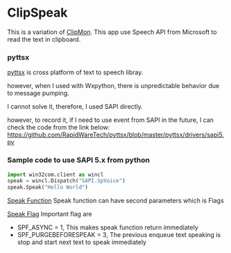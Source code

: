 # ClipSpeak

This is a variation of [ClipMon](https://github.com/hikriss/clipmon). 
This app use Speech API from Microsoft to read the text in clipboard.

### pyttsx
[pyttsx](https://pyttsx.readthedocs.io/en/latest/) is cross platform of text to speech libray. 

however, when I used with Wxpython, there is unpredictable behavior due to message pumping. 

I cannot solve it, therefore, I used SAPI directly.

however, to record it, if I need to use event from SAPI in the future, I can check the code from the link below:
https://github.com/RapidWareTech/pyttsx/blob/master/pyttsx/drivers/sapi5.py

### Sample code to use SAPI 5.x from python

```python
import win32com.client as wincl
speak = wincl.Dispatch("SAPI.SpVoice")
speak.Speak("Hello World")
```

[Speak Function](https://msdn.microsoft.com/en-us/library/ee125024(v=vs.85).aspx)
Speak function can have second parameters which is Flags

[Speak Flag](https://msdn.microsoft.com/en-us/library/ee431843(v=vs.85).aspx)
Important flag are 
* SPF_ASYNC = 1, This makes speak function return immediately
* SPF_PURGEBEFORESPEAK = 3, The previous enqueue text speaking is stop and start next text to speak immediately
